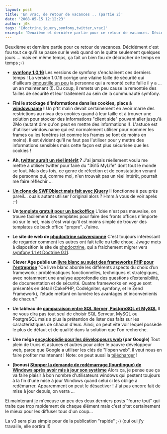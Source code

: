 ```yaml
---
layout: post
title: 'En vrac, de retour de vacances .. (partie 2)'
date: '2008-05-15 12:12:23'
author: j0k
tags: '[doctrine,jquery,symfony,twitter,vrac]'
excerpt: 'Deuxième et dernière partie pour ce retour de vacances. Décidément c''est fou tout ce qu''il se passe sur le web quand on le quitte seulement quelques jours ... mais en même temps, ça fait un bien fou de décrocher de temps en temps ;-)'
---
```


Deuxième et dernière partie pour ce retour de vacances. Décidément c'est fou tout ce qu'il se passe sur le web quand on le quitte seulement quelques jours ... mais en même temps, ça fait un bien fou de décrocher de temps en temps ;-)

* **[symfony 1.0.16](http://www.symfony-project.org/blog/2008/05/14/symfony-1-0-16-is-out)**   Les versions de symfony s'enchainent ces derniers temps ! La version 1.0.16 corrige une vilaine faille de sécurité qui d'ailleurs [émoustille un peu](http://pookey.co.uk/blog/archives/50-Does-Sensio-care-Symfony-security-concerns-and-other-issues.html) la personne qui a remonté cette faille il y a ... un an maintenant (!). Du coup, il remets un peu cause la remontée des failles de sécurité et leur traitement au sein de la communauté symfony.

* **Fini le stockage d'informations dans les cookies, place à [window.name](http://www.thomasfrank.se/sessionvars.html) !**   Un p'tit malin devait certainement en avoir marre des restrictions au nivau des cookies quand à leur taille et à trouver une solution pour stocker des informations "client side" pouvant aller jusqu'à 2Mo (autant dire qu'on peut en mettre des informations !).   L'astuce est d'utiliser window.name qui est normalement utiliser pour nommer les frames ou les fenêtres (et comme les frames se font de moins en moins). Il est évident qu'il ne faut pas l'utiliser pour y mettre des informations sensibles mais cette façon est plus sécurisée que les cookies !

* **Ah, [twitter aurait un réel intérêt](http://www.archicampus.net/wordpress/?p=243) ?**   J'ai jamais réellement voulu me mettre à utiliser twitter pour faire du "3615 MyLife" dont tout le monde se fout. Mais des fois, ce genre de réfection et de constatation venant de personne qui, comme moi, n'en trouvait pas un réel intérêt, pourrait me faire réfléchir ...

* **[Un clone de SWFObject mais fait avec jQuery](http://jquery.lukelutman.com/plugins/flash/)**   Il fonctionne à peu près pareil... ouais autant utiliser l'original alors ? Hmm à vous de voir après ;-)

* **Un [template gratuit pour un backoffice](http://www.webresourcesdepot.com/free-admin-template-for-web-applications/)**   L'idée n'est pas mauvaise, on trouve facilement des templates pour faire des fronts offices n'importe où sur le net, mais c'est vrai qu'il est moins simple de trouver des templates de back office "propre". J'aime.

* **Le site de web de [phpdoctrine subversionné](http://www.phpdoctrine.org/svnweb/trunk/)**   C'est toujours intéressant de regarder comment les autres ont fait telle ou telle chose. Jwage mets à disposition le site de [phpdoctrine](http://www.phpdoctrine.org), qui a fraichement migrer vers [symfony 1.1 et Doctrine 0.11](http://www.phpdoctrine.org/blog/website-upgraded-to-symfony-1-1-and-doctrine-0-11).

* **Clever Age publie un [livre blanc au sujet des frameworks PHP pour l'entreprise](http://www.clever-age.com/veille/publications/livres-blancs/livre-blanc-frameworks-php-pour-l-entreprise.html)**   "Ce livre blanc aborde les différents aspects du choix d’un framework : problématiques fonctionnelles, techniques et stratégiques, avec notamment une analyse approfondie des questions d’extensibilité, de documentation et de sécurité. Quatre frameworks en vogue sont présentés en détail (CakePHP, CodeIgniter, **s**ymfony, et le Zend Framework), l’étude mettant en lumière les avantages et inconvénients de chacun."

* **Un tableau de [comparaison entre SQL Server, PostgreSQL et MySQL](http://www.postgresonline.com/journal/index.php?/archives/51-guid.html)**   Il ne vous dira pas tout seul de choisir SQL Serveur, MySQL ou PostgreSQL mais a plus la prétention de lister des faits sur les caractéristiques de chacun d'eux. Ainsi, on peut vite voir lequel possède le plus de défaut et de qualité dans la solution que l'on recherche.

* **Une méga [encyclopédie pour les développeurs web](http://code.google.com/doctype/overview.html) (par Google)**   Tout plein de trucs et astuces et autres pour aider le pauvre développeur web, parce que Google a utiliser les clés de "l'open web", il veut nous en faire profiter maintenant !   Note: on peut aussi la [télécharger](http://code.google.com/doctype/downloading.html) !

* **(bonus) [Stopper la demande de redémarrage (lourdingue) de Windows après avoir mis à jour son système](http://lifehacker.com/software/top/get-rid-of-windows-update-restart-nag-183976.php)**   Alors ça, je pense que ça va faire plaisir à bon nombre d'utilisateurs windows qui pestent toujours à la fin d'une mise à jour Windows quand celui ci les oblige à redémarrer.   Apparemment on peut le désactiver ! J'ai pas encore fait de mise à jour depuis, on verra ...

Et maintenant je m'excuse un peu des deux derniers posts "fourre tout" qui traite que trop rapidement de chaque élément mais c'est p'tet certainement le mieux pour les diffuser tous d'un coup...

La v3 sera plus simple pour de la publication "rapide" ;-) (oui oui j'y travaille, elle sortira !!)
